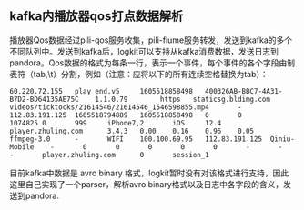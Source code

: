 ## kafka内播放器qos打点数据解析

播放器Qos数据经过pili-qos服务收集，pili-flume服务转发，发送到kafka的多个不同队列中。发送到kafka后，logkit可以支持从kafka消费数据，发送日志到pandora。Qos数据的格式为每条一行，表示一个事件，每个事件的各个字段由制表符（tab,\t）分割，例如（注意：应将以下的所有连续空格替换为tab）：
```
60.220.72.155   play_end.v5     1605518858498   400326AB-BBC7-4A31-B7D2-BD64135AE75C    1.1.0.79        https   staticsg.bldimg.com     videos/ticktocks/21614546/21614546_1546598855.mp4       -       112.83.191.125  1605518794889   1605518858498   0       0       1074825 0       999     iPhone7,2       iOS     12.4    player.zhuling.com      3.4.3   0.00    0.16    0.96    0.05    ffmpeg-3.0      -       WIFI    100.100.69.95   112.83.191.125  Qiniu-Mobile    -       0       0       0       0       0       -       -       -       player.zhuling.com      0       session_1
```

目前kafka中数据是 avro binary 格式，logkit暂时没有对该格式进行支持，因此这里自己实现了一个parser，解析avro binary格式以及日志中各字段的含义，发送到pandora.